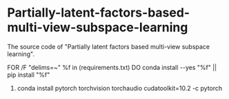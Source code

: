 # Partially-latent-factors-based-multi-view-subspace-learning

The source code of "Partially latent factors based multi-view subspace learning".

FOR /F "delims=~" %f in (requirements.txt) DO conda install --yes "%f" || pip install "%f"

1. conda install pytorch torchvision torchaudio cudatoolkit=10.2 -c pytorch
